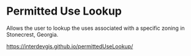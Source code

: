 # Permitted Use Lookup
Allows the user to lookup the uses associated with a specific zoning in Stonecrest, Georgia.

https://interdevgis.github.io/permittedUseLookup/
